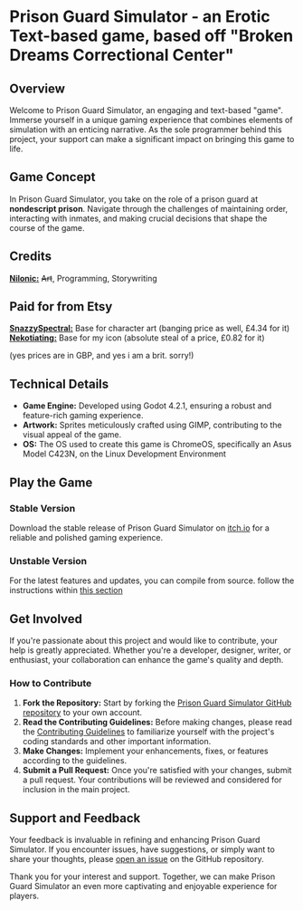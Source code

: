 # Prison Guard Simulator - an Erotic Text-based game, based off "Broken Dreams Correctional Center"

## Overview

Welcome to Prison Guard Simulator, an engaging and text-based "game". Immerse yourself in a unique gaming experience that combines elements of simulation with an enticing narrative. As the sole programmer behind this project, your support can make a significant impact on bringing this game to life.

## Game Concept

In Prison Guard Simulator, you take on the role of a prison guard at **nondescript prison**. Navigate through the challenges of maintaining order, interacting with inmates, and making crucial decisions that shape the course of the game.

## Credits
**[Nilonic:](https://github.com/Nilonic/)** ~~Art~~, Programming, Storywriting
<!--feel free to add yourself when you make a contribution-->

## Paid for from Etsy
**[SnazzySpectral:](https://www.etsy.com/uk/shop/SnazzySpectral)** Base for character art (banging price as well, £4.34 for it)
**[Nekotiating:](https://www.etsy.com/uk/shop/Nekotiating)** Base for my icon (absolute steal of a price, £0.82 for it)

(yes prices are in GBP, and yes i am a brit. sorry!) <!--if y'all wanna convert this to specific prices in certain countries, feel free-->

## Technical Details

- **Game Engine:** Developed using Godot 4.2.1, ensuring a robust and feature-rich gaming experience.
- **Artwork:** Sprites meticulously crafted using GIMP, contributing to the visual appeal of the game.
- **OS:** The OS used to create this game is ChromeOS, specifically an Asus Model C423N, on the Linux Development Environment

## Play the Game

### Stable Version
Download the stable release of Prison Guard Simulator on [itch.io](https://nilonic.itch.io/pgs) for a reliable and polished gaming experience.

### Unstable Version
For the latest features and updates, you can compile from source. follow the instructions within [this section](#how-to-contribute)

## Get Involved

If you're passionate about this project and would like to contribute, your help is greatly appreciated. Whether you're a developer, designer, writer, or enthusiast, your collaboration can enhance the game's quality and depth.

### How to Contribute

1. **Fork the Repository:** Start by forking the [Prison Guard Simulator GitHub repository](https://github.com/nilonic/pgs) to your own account.
2. **Read the Contributing Guidelines:** Before making changes, please read the [Contributing Guidelines](contributing.md) to familiarize yourself with the project's coding standards and other important information.
3. **Make Changes:** Implement your enhancements, fixes, or features according to the guidelines.
4. **Submit a Pull Request:** Once you're satisfied with your changes, submit a pull request. Your contributions will be reviewed and considered for inclusion in the main project.

## Support and Feedback

Your feedback is invaluable in refining and enhancing Prison Guard Simulator. If you encounter issues, have suggestions, or simply want to share your thoughts, please [open an issue](https://github.com/nilonic/pgs/issues) on the GitHub repository.

Thank you for your interest and support. Together, we can make Prison Guard Simulator an even more captivating and enjoyable experience for players.
